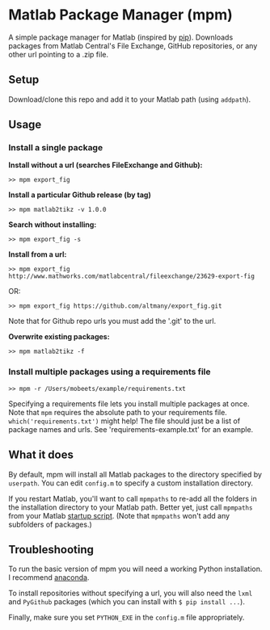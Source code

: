 # Matlab Package Manager (mpm)

A simple package manager for Matlab (inspired by [pip](https://github.com/pypa/pip)). Downloads packages from Matlab Central's File Exchange, GitHub repositories, or any other url pointing to a .zip file.

## Setup

Download/clone this repo and add it to your Matlab path (using `addpath`).

## Usage

### Install a single package

__Install without a url (searches FileExchange and Github):__

```
>> mpm export_fig
```

__Install a particular Github release (by tag)__

```
>> mpm matlab2tikz -v 1.0.0
```

__Search without installing:__

```
>> mpm export_fig -s
```

__Install from a url:__

```
>> mpm export_fig http://www.mathworks.com/matlabcentral/fileexchange/23629-export-fig
```
OR:

```
>> mpm export_fig https://github.com/altmany/export_fig.git
```

Note that for Github repo urls you must add the '.git' to the url.

__Overwrite existing packages:__

```
>> mpm matlab2tikz -f
```

### Install multiple packages using a requirements file

```
>> mpm -r /Users/mobeets/example/requirements.txt
```

Specifying a requirements file lets you install multiple packages at once. Note that `mpm` requires the absolute path to your requirements file. `which('requirements.txt')` might help! The file should just be a list of package names and urls. See 'requirements-example.txt' for an example.

## What it does

By default, mpm will install all Matlab packages to the directory specified by `userpath`. You can edit `config.m` to specify a custom installation directory.

If you restart Matlab, you'll want to call `mpmpaths` to re-add all the folders in the installation directory to your Matlab path. Better yet, just call `mpmpaths` from your Matlab [startup script](http://www.mathworks.com/help/matlab/ref/startup.html). (Note that `mpmpaths` won't add any subfolders of packages.)

## Troubleshooting

To run the basic version of mpm you will need a working Python installation. I recommend [anaconda](https://www.continuum.io/downloads).

To install repositories without specifying a url, you will also need the `lxml` and `PyGithub` packages (which you can install with `$ pip install ...`).

Finally, make sure you set `PYTHON_EXE` in the `config.m` file appropriately.
